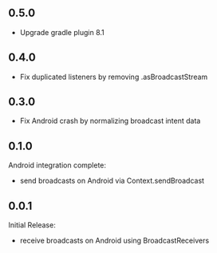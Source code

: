 ## 0.5.0

* Upgrade gradle plugin 8.1

## 0.4.0

* Fix duplicated listeners by removing .asBroadcastStream

## 0.3.0

* Fix Android crash by normalizing broadcast intent data

## 0.1.0

Android integration complete:
* send broadcasts on Android via Context.sendBroadcast

## 0.0.1

Initial Release:
* receive broadcasts on Android using BroadcastReceivers
